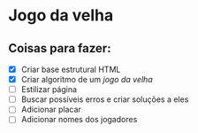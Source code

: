 # Jogo da velha
 
## Coisas para fazer:
- [x] Criar base estrutural HTML
- [x] Criar algoritmo de um _jogo da velha_
- [ ] Estilizar página
- [ ] Buscar possíveis erros e criar soluções a eles
- [ ] Adicionar placar
- [ ] Adicionar nomes dos jogadores
